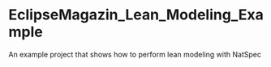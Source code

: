 EclipseMagazin_Lean_Modeling_Example
====================================

An example project that shows how to perform lean modeling with NatSpec
